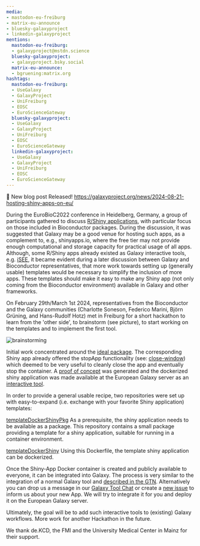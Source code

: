 ```yaml
---
media:
- mastodon-eu-freiburg
- matrix-eu-announce
- bluesky-galaxyproject
- linkedin-galaxyproject
mentions:
  mastodon-eu-freiburg:
  - galaxyproject@mstdn.science
  bluesky-galaxyproject:
  - galaxyproject.bsky.social
  matrix-eu-announce:
  - bgruening:matrix.org
hashtags:
  mastodon-eu-freiburg:
  - UseGalaxy
  - GalaxyProject
  - UniFreiburg
  - EOSC
  - EuroScienceGateway
  bluesky-galaxyproject:
  - UseGalaxy
  - GalaxyProject
  - UniFreiburg
  - EOSC
  - EuroScienceGateway
  linkedin-galaxyproject:
  - UseGalaxy
  - GalaxyProject
  - UniFreiburg
  - EOSC
  - EuroScienceGateway
---
```

📝 New blog post Released!
https://galaxyproject.org/news/2024-08-21-hosting-shiny-apps-on-eu/

During the EuroBioC2022 conference in Heidelberg, Germany, a group of participants gathered to discuss [R/Shiny applications](https://shiny.posit.co/), with particular focus on those included in Bioconductor packages. During the discussion, it was suggested that Galaxy may be a good venue for hosting such apps, as a complement to, e.g., shinyapps.io, where the free tier may not provide enough computational and storage capacity for practical usage of all apps. Although, some R/Shiny apps already existed as Galaxy interactive tools, e.g. [iSEE](https://usegalaxy.eu/root?tool_id=interactive_tool_isee), it became evident during a later discussion between Galaxy and Bioconductor representatives, that more work towards setting up (generally usable) templates would be necessary to simplify the inclusion of more apps. These templates should make it easy to make any Shiny app (not only coming from the Bioconductor environment) available in Galaxy and other frameworks.

On February 29th/March 1st 2024, representatives from the Bioconductor and the Galaxy communities (Charlotte Soneson, Federico Marini, Björn Grüning, and Hans\-Rudolf Hotz) met in Freiburg for a short hackathon to learn from the 'other side', to brainstorm (see picture), to start working on the templates and to implement the first tool.

![brainstorming](https://galaxyproject.org/news/2024-08-21-hosting-shiny-apps-on-eu/brainstorm.png)

Initial work concentrated around the [ideal package](https://bioconductor.org/packages/ideal/). The corresponding Shiny app already offered the stopApp functionality (see: [close\-window](https://deanattali.com/blog/advanced-shiny-tips/#close-window)) which deemed to be very useful to cleanly close the app and eventually stop the container. A [proof of concept](https://github.com/federicomarini/docker-ideal) was generated and the dockerized shiny application was made available at the European Galaxy server as an [interactive tool](https://usegalaxy.eu/?tool_id=interactive_tool_ideal&version=latest).  

In order to provide a general usable recipe, two repositories were set up with easy\-to\-expand (i.e. exchange with your favorite Shiny application) templates:

[templateDockerShinyPkg](https://github.com/csoneson/templateDockerShinyPkg)
As a prerequisite, the shiny application needs to be available as a package. This repository contains a small package providing a template for a shiny application, suitable for running in a container environment.

[templateDockerShiny](https://github.com/hrhotz/templateDockerShiny)
Using this Dockerfile, the template shiny application can be dockerized.

Once the Shiny\-App Docker container is created and publicly available to everyone, it can be integrated into Galaxy. The process is very similar to the integration of a normal Galaxy tool and [described in the GTN](https://training.galaxyproject.org/training-material/topics/dev/tutorials/interactive-tools/tutorial.html). Alternatively you can drop us a message in our [Galaxy Tool Chat](https://matrix.to/#/#galaxy-iuc_iuc:gitter.im) or create a [new issue](https://github.com/galaxyproject/tools-iuc/issues/new) to inform us about your new App. We will try to integrate it for you and deploy it on the European Galaxy server.

Ultimately, the goal will be to add such interactive tools to (existing) Galaxy workflows. More work for another Hackathon in the future.

We thank de.KCD, the FMI and the University Medical Center in Mainz for their support.